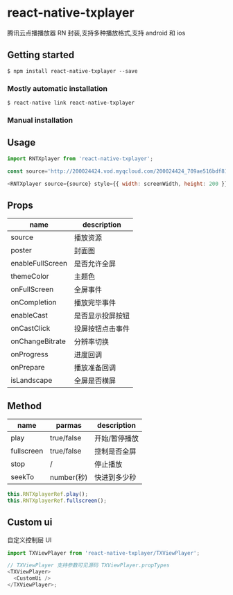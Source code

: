 # react-native-txplayer

腾讯云点播播放器 RN 封装,支持多种播放格式,支持 android 和 ios

## Getting started

`$ npm install react-native-txplayer --save`

### Mostly automatic installation

`$ react-native link react-native-txplayer`

### Manual installation

## Usage

```javascript
import RNTXplayer from 'react-native-txplayer';

const source='http://200024424.vod.myqcloud.com/200024424_709ae516bdf811e6ad39991f76a4df69.f20.mp4'

<RNTXplayer source={source} style={{ width: screenWidth, height: 200 }} />;
```

## Props

| name             | description      |
| ---------------- | ---------------- |
| source           | 播放资源         |
| poster           | 封面图           |
| enableFullScreen | 是否允许全屏     |
| themeColor       | 主题色           |
| onFullScreen     | 全屏事件         |
| onCompletion     | 播放完毕事件     |
| enableCast       | 是否显示投屏按钮 |
| onCastClick      | 投屏按钮点击事件 |
| onChangeBitrate  | 分辨率切换       |
| onProgress       | 进度回调         |
| onPrepare        | 播放准备回调     |
| isLandscape      | 全屏是否横屏     |

## Method

| name       | parmas     | description   |
| ---------- | ---------- | ------------- |
| play       | true/false | 开始/暂停播放 |
| fullscreen | true/false | 控制是否全屏  |
| stop       | /          | 停止播放      |
| seekTo     | number(秒) | 快进到多少秒  |

```js
this.RNTXplayerRef.play();
this.RNTXplayerRef.fullscreen();
```

## Custom ui

自定义控制层 UI

```javascript
import TXViewPlayer from 'react-native-txplayer/TXViewPlayer';

// TXViewPlayer 支持参数可见源码 TXViewPlayer.propTypes
<TXViewPlayer>
  <CustomUi />
</TXViewPlayer>;
```
